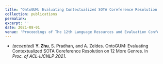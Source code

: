 ```yaml
---
title: "OntoGUM: Evaluating Contextualized SOTA Coreference Resolution on 12 More Genres"
collection: publications
permalink:
excerpt: ''
date: 2021-08-01
venue: 'Proceedings of The 12th Language Resources and Evaluation Conference (ACL-IJCNLP 2021)'
---
```

- <i>(accepted)</i> <b>Y. Zhu</b>, S. Pradhan, and A. Zeldes. OntoGUM: Evaluating Contextualized SOTA Coreference Resolution on 12 More Genres. In <i>Proc. of ACL-IJCNLP 2021</i>.

<!-- &nbsp;&nbsp;&nbsp;&nbsp;&nbsp;&nbsp;&nbsp;&nbsp; [\[paper\]]() [\[code\]]() -->